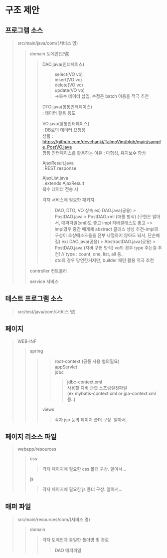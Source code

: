 구조 제안
==============
    
프로그램 소스
--------
>src/main/java/com/(서비스 명)   
>>domain 도메인(모델)   
>>>DAO.java(인터페이스)   
>>>>select(VO vo)   
>>>>insert(VO vo)   
>>>>delete(VO vo)   
>>>>update(VO vo)   
>>>>=>복수 데이터 삽입, 수정은 batch 이용을 적극 추천   
>>>   
>>>DTO.java(깡통인터페이스)   
>>>: 데이터 활용 용도   
>>>   
>>>VO.java(깡통인터페이스)   
>>>: DB로의 데이터 요청용   
>>>샘플 : https://github.com/devchanki/TalmoVim/blob/main/sample_PostVO.java   
>>>깡통 인터페이스를 활용하는 이유 : 다형성, 유지보수 향상   
>>>
>>>AjaxResult.java   
>>>: REST response   
>>>
>>>AjaxList.java   
>>>: extends AjaxResult   
>>>복수 데이터 전송 시   
>>>   
>>>각자 서비스에 필요한 패키지   
>>>>DAO, DTO, VO 상속
>>>> ex) DAO.java(공용) > PostDAO.java > PostDAO.xml (매핑 방식)
>>>>  (구현은 알아서, 매퍼파일(xml)도 좋고 impl 자바클래스도 좋고 => impl경우 중간 매개체 abstract 클래스 생성 추천-impl의 구성이 추상메소드들을 전부 나열하지 않아도 되서, 단순해짐)
>>>> ex) DAO.java(공용) > AbstractDAO.java(공용) > PostDAO.java (자바 구현 방식)
>>>> vo의 경우 type 주는걸 추천! // type : count, one, list, all 등..   
>>>> dto의 경우 당연한거지만, builder 패턴 활용 적극 추천   
>>   
>>controller 컨트롤러   
>>   
>>service 서비스   
   
테스트 프로그램 소스   
---------
>src/test/java/com/(서비스 명)   
   
   
   
페이지   
---------
>WEB-INF   
>>spring   
>>>>root-context (공통 사용 협의필요)   
>>>>appServlet   
>>>>jdbc   
>>>>>jdbc-context.xml   
>>>>>사용할 디비 관련 스프링설정파일   
>>>>>(ex mybatis-context.xml or jpa-context.xml 등..)   
>>>   
>>>views   
>>>>각자 jsp 등의 페이지 폴더 구상. 알아서...   
    
페이지 리소스 파일
---------
>webapp/resources   
>>css   
>>>각자 페이지에 필요한 css 폴더 구상. 알아서...    
>>   
>>js   
>>>각자 페이지에 필요한 js 폴더 구상. 알아서...   

    
매퍼 파일
--------- 
>src/main/resources/com/(서비스 명)   
>>domain   
>>>각자 도메인과 동일한 폴더명 및 경로   
>>>>DAO 매퍼파일   
